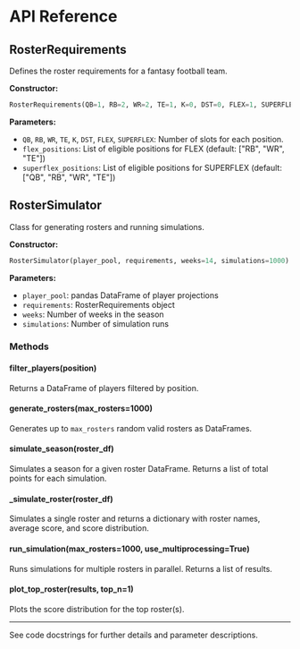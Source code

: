 
# API Reference

## RosterRequirements

Defines the roster requirements for a fantasy football team.

**Constructor:**

```python
RosterRequirements(QB=1, RB=2, WR=2, TE=1, K=0, DST=0, FLEX=1, SUPERFLEX=0, flex_positions=None, superflex_positions=None)
```

**Parameters:**
- `QB`, `RB`, `WR`, `TE`, `K`, `DST`, `FLEX`, `SUPERFLEX`: Number of slots for each position.
- `flex_positions`: List of eligible positions for FLEX (default: ["RB", "WR", "TE"])
- `superflex_positions`: List of eligible positions for SUPERFLEX (default: ["QB", "RB", "WR", "TE"])

## RosterSimulator

Class for generating rosters and running simulations.

**Constructor:**

```python
RosterSimulator(player_pool, requirements, weeks=14, simulations=1000)
```

**Parameters:**
- `player_pool`: pandas DataFrame of player projections
- `requirements`: RosterRequirements object
- `weeks`: Number of weeks in the season
- `simulations`: Number of simulation runs

### Methods

#### filter_players(position)
Returns a DataFrame of players filtered by position.

#### generate_rosters(max_rosters=1000)
Generates up to `max_rosters` random valid rosters as DataFrames.

#### simulate_season(roster_df)
Simulates a season for a given roster DataFrame. Returns a list of total points for each simulation.

#### _simulate_roster(roster_df)
Simulates a single roster and returns a dictionary with roster names, average score, and score distribution.

#### run_simulation(max_rosters=1000, use_multiprocessing=True)
Runs simulations for multiple rosters in parallel. Returns a list of results.

#### plot_top_roster(results, top_n=1)
Plots the score distribution for the top roster(s).

---

See code docstrings for further details and parameter descriptions.
